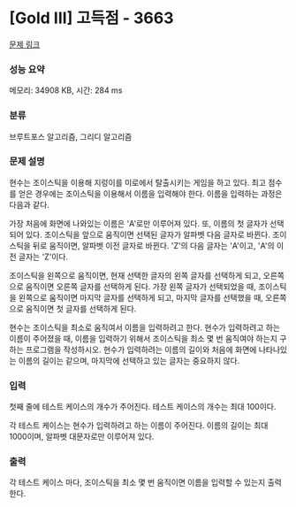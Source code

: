 # [Gold III] 고득점 - 3663 

[문제 링크](https://www.acmicpc.net/problem/3663) 

### 성능 요약

메모리: 34908 KB, 시간: 284 ms

### 분류

브루트포스 알고리즘, 그리디 알고리즘

### 문제 설명

<p>현수는 조이스틱을 이용해 지렁이를 미로에서 탈출시키는 게임을 하고 있다. 최고 점수를 얻은 경우에는 조이스틱을 이용해서 이름을 입력해야 한다. 이름을 입력하는 과정은 다음과 같다.</p>

<p>가장 처음에 화면에 나와있는 이름은 'A'로만 이루어져 있다. 또, 이름의 첫 글자가 선택되어 있다. 조이스틱을 앞으로 움직이면 선택된 글자가 알파벳 다음 글자로 바뀐다. 조이스틱을 뒤로 움직이면, 알파벳 이전 글자로 바뀐다. 'Z'의 다음 글자는 'A'이고, 'A'의 이전 글자는 'Z'이다.</p>

<p>조이스틱을 왼쪽으로 움직이면, 현재 선택한 글자의 왼쪽 글자를 선택하게 되고, 오른쪽으로 움직이면 오른쪽 글자를 선택하게 된다. 가장 왼쪽 글자가 선택되었을 때, 조이스틱을 왼쪽으로 움직이면 마지막 글자를 선택하게 되고, 마지막 글자를 선택했을 때, 오른쪽으로 움직이면 첫 글자를 선택하게 된다.</p>

<p>현수는 조이스틱을 최소로 움직여서 이름을 입력하려고 한다. 현수가 입력하려고 하는 이름이 주어졌을 때, 이름을 입력하기 위해서 조이스틱을 최소 몇 번 움직여야 하는지 구하는 프로그램을 작성하시오. 현수가 입력하려는 이름의 길이와 처음에 화면에 나타나있는 이름의 길이는 같으며, 마지막에 선택하고 있는 글자는 중요하지 않다.</p>

### 입력 

 <p>첫째 줄에 테스트 케이스의 개수가 주어진다. 테스트 케이스의 개수는 최대 100이다.</p>

<p>각 테스트 케이스는 현수가 입력하려고 하는 이름이 주어진다. 이름의 길이는 최대 1000이며, 알파벳 대문자로만 이루어져 있다.</p>

### 출력 

 <p>각 테스트 케이스 마다, 조이스틱을 최소 몇 번 움직이면 이름을 입력할 수 있는지 출력한다.</p>


